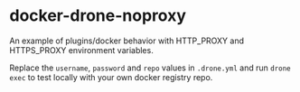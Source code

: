 # docker-drone-noproxy

An example of plugins/docker behavior with HTTP_PROXY and HTTPS_PROXY environment
variables.

Replace the `username`, `password` and `repo` values in `.drone.yml` and run
`drone exec` to test locally with your own docker registry repo.
